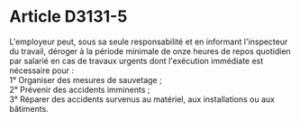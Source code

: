 # Article D3131-5

  
L'employeur peut, sous sa seule responsabilité et en informant l'inspecteur du travail, déroger à la période minimale de onze heures de repos quotidien par salarié en cas de travaux urgents dont l'exécution immédiate est nécessaire pour :   
1° Organiser des mesures de sauvetage ;   
2° Prévenir des accidents imminents ;   
3° Réparer des accidents survenus au matériel, aux installations ou aux bâtiments.